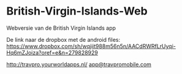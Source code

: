 # British-Virgin-Islands-Web
Webversie van de British Virgin Islands app

De link naar de dropbox met de android files: https://www.dropbox.com/sh/wqjijt988m56n5n/AACdRWRfLrUyqi-Hq6mZJoiza?oref=e&n=279828929


http://travpro.yourworldapps.nl/
app@travpromobile.com 
<insert Password here>
